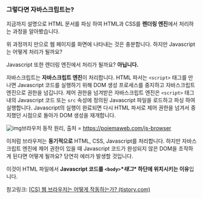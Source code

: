 ### **그렇다면 자바스크립트는?**

 

 지금까지 설명으로 HTML 문서를 파싱 하여 HTML과 CSS를 **렌더링 엔진**에서 처리하는 과정을 알아봤습니다.

위 과정까지 만으로 웹 페이지를 화면에 나타내는 것은 충분합니다. 하지만 Javascript는 어떻게 처리가 될까요? 

 

 Javascript 또한 렌더링 엔진에서 처리가 될까요? **아닙니다.**

 

 자바스크립트는 **자바스크립트 엔진**이 처리합니다. HTML 파서는 `<script>` 태그를 만나면 Javascript 코드를 실행하기 위해 DOM 생성 프로세스를 중지하고 자바스크립트 엔진으로 권한을 넘깁니다. 제어 권한을 넘겨받은 자바스크립트 엔진은 `<script>` 태그 내의 Javascript 코드 또는 `src` 속성에 정의된 Javascript 파일을 로드하고 파싱 하여 실행합니다. Javascript의 실행이 완료되면 다시 HTML 파서로 제어 권한을 넘겨서 중지했던 시점으로 돌아가 DOM 생성을 재개합니다. 

 

![img](https://blog.kakaocdn.net/dn/Ax7cR/btrb1qH7RCh/5P6KFuOtPDeS41cLbalPLk/img.png)브라우저 동작 원리, 출처 =&nbsp;https://poiemaweb.com/js-browser

 

 이처럼 브라우저는 **동기적으로** HTML, CSS, Javascript를 처리합니다. 하지만 자바스크립트 엔진에 제어 권한이 있을 때 Javascript 코드가 완성되지 않은 DOM을 조작하게 된다면 어떻게 될까요? 당연히 에러가 발생할 것입니다. 

이것이 HTML 파일에서 **Javascript 코드를 `<body>`\**태그\** 하단에 위치시키는 이유**입니다.



참고링크: [[CS\] 웹 브라우저는 어떻게 작동하는가? (tistory.com)](https://bbangson.tistory.com/87)